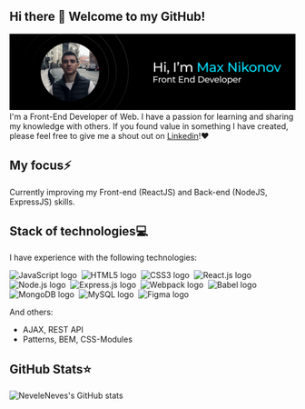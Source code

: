 ## Hi there 👋 Welcome to my GitHub!

![Profile Preview](https://github.com/neveleneves/neveleneves/blob/master/profile_preview1.png)
I'm a Front-End Developer of Web. I have a passion for learning and sharing my knowledge with others. If you found value in something I have created, please feel free to give me a shout out on [Linkedin](https://www.linkedin.com/in/neveleneves/)!♥

## My focus⚡️
Currently improving my Front-end (ReactJS) and Back-end (NodeJS, ExpressJS) skills.

## Stack of technologies💻
I have experience with the following technologies:

<img src="https://img.shields.io/badge/JavaScript-282C34?logo=javascript&logoColor=F7DF1E" alt="JavaScript logo" title="JavaScript" height="25" />&nbsp;
<img src="https://img.shields.io/badge/HTML5-282C34?logo=html5&logoColor=E34F26" alt="HTML5 logo" title="HTML5" height="25" />&nbsp;
<img src="https://img.shields.io/badge/CSS3-282C34?logo=css3&logoColor=1572B6" alt="CSS3 logo" title="CSS3" height="25" />&nbsp;
<img src="https://img.shields.io/badge/React.js-282C34?logo=react&logoColor=61DAFB" alt="React.js logo" title="React.js" height="25" />&nbsp;
<img src="https://img.shields.io/badge/Node.js-282C34?logo=node.js&logoColor=339933" alt="Node.js logo" title="Node.js" height="25" />&nbsp;
<img src="https://img.shields.io/badge/Express.js-282C34?logo=express&logoColor=FFFFFF" alt="Express.js logo" title="Express.js" height="25" />&nbsp;
<img src="https://img.shields.io/badge/Webpack-282C34?logo=webpack&logoColor=8ED5FA" alt="Webpack logo" title="Webpack" height="25" />&nbsp;
<img src="https://img.shields.io/badge/Babel-282C34?logo=babel&logoColor=F7DF1E" alt="Babel logo" title="Babel" height="25" />&nbsp;
<img src="https://img.shields.io/badge/MongoDB-282C34?logo=mongodb&logoColor=47A248" alt="MongoDB logo" title="MongoDB" height="25" />&nbsp;
<img src="https://img.shields.io/badge/MySQL-282C34?logo=mysql&logoColor=F29111" alt="MySQL logo" title="MySQL" height="25" />&nbsp;
<img src="https://img.shields.io/badge/Figma-282C34?logo=figma" alt="Figma logo" title="Figma" height="25" />&nbsp;

And others:
* AJAX, REST API
* Patterns, BEM, CSS-Modules

## GitHub Stats⭐
![NeveleNeves's GitHub stats](https://github-readme-stats.vercel.app/api?username=neveleneves&show_icons=true&title_color=00E0FF&text_color=FFFFFF&theme=tokyonight&bg_color=000000&icon_color=00E0FF)

